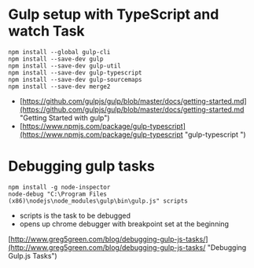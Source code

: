 # Gulp setup with TypeScript and watch Task

	npm install --global gulp-cli
	npm install --save-dev gulp
	npm install --save-dev gulp-util
	npm install --save-dev gulp-typescript
	npm install --save-dev gulp-sourcemaps
	npm install --save-dev merge2


- [https://github.com/gulpjs/gulp/blob/master/docs/getting-started.md](https://github.com/gulpjs/gulp/blob/master/docs/getting-started.md "Getting Started with gulp")
- [https://www.npmjs.com/package/gulp-typescript](https://www.npmjs.com/package/gulp-typescript "gulp-typescript ")

# Debugging gulp tasks


	npm install -g node-inspector
    node-debug "C:\Program Files (x86)\nodejs\node_modules\gulp\bin\gulp.js" scripts

 - scripts is the task to be debugged
 - opens up chrome debugger with breakpoint set at the beginning


[http://www.greg5green.com/blog/debugging-gulp-js-tasks/](http://www.greg5green.com/blog/debugging-gulp-js-tasks/ "Debugging Gulp.js Tasks") 
 
